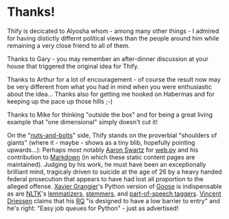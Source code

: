 Thanks!
=======

Thify is decicated to Alyosha whom - among many other things - I admired for having distictly differnt political views than the people around him while remaining a very close friend to all of them.

Thanks to Gary - you may remember an after-dinner discussion at your house that triggered the original idea for Thify.

Thanks to Arthur for a lot of encouragement - of course the result now may be very different from what you had in mind when you were enthusiastic about the idea... Thanks also for getting me hooked on Habermas and for keeping up the pace up those hills ;-) 

Thanks to  Mike for thinking "outside the box" and for being a great living example that "one dimensional" simply doesn't cut it!

On the "[nuts-and-bolts](/thify-how#thify-how-technology)" side, Thify stands on the proverbial "shoulders of giants" (where it - maybe -  shows as a tiny blib, hopefully pointing upwards...): Perhaps most notably [Aaron Swartz](http://en.wikipedia.org/wiki/Aaron_Swartz) for [web.py](http://webpy.org/) and his contribution to [Markdown](http://en.wikipedia.org/wiki/Markdown) (in which these static content pages are maintained). Judging by his work, he must have been an exceptionally brilliant mind, tragicaly driven to suicide at the age of 26 by a heavy handed federal prosecution that appears to have had lost all proportion to the alleged offense. [Xavier Grangier](https://github.com/grangier)'s Python version of [Goose](https://pypi.python.org/pypi/goose-extractor/) is indispensable as are [NLTK](http://www.nltk.org)'s [lemmatizers](http://en.wikipedia.org/wiki/Lemmatisation), [stemmers](http://en.wikipedia.org/wiki/Stemming), and [part-of-speech taggers](http://en.wikipedia.org/wiki/Part-of-speech_tagging). [Vincent Driessen](http://nvie.com/about/) claims that his [RQ](http://python-rq.org/) "is designed to have a low barrier to entry" and he's right: "Easy job queues for Python" - just as advertised!